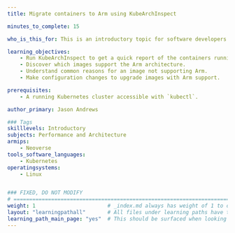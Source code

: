 ```yaml
---
title: Migrate containers to Arm using KubeArchInspect

minutes_to_complete: 15

who_is_this_for: This is an introductory topic for software developers who want to know if the containers running in a Kubernetes cluster are avilable for the Arm architecture.

learning_objectives: 
    - Run KubeArchInspect to get a quick report of the containers running in a Kubernetes cluster.
    - Discover which images support the Arm architecture.
    - Understand common reasons for an image not supporting Arm.
    - Make configuration changes to upgrade images with Arm support.

prerequisites:
    - A running Kubernetes cluster accessible with `kubectl`.

author_primary: Jason Andrews

### Tags
skilllevels: Introductory
subjects: Performance and Architecture
armips:
    - Neoverse
tools_software_languages:
    - Kubernetes
operatingsystems:
    - Linux


### FIXED, DO NOT MODIFY
# ================================================================================
weight: 1                       # _index.md always has weight of 1 to order correctly
layout: "learningpathall"       # All files under learning paths have this same wrapper
learning_path_main_page: "yes"  # This should be surfaced when looking for related content. Only set for _index.md of learning path content.
---
```


